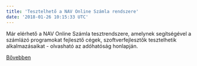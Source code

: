 ```yaml
---
title: 'Tesztelhető a NAV Online Számla rendszere'
date: '2018-01-26 10:15:33 UTC'
---
```


Már elérhető a NAV Online Számla tesztrendszere, amelynek segítségével a számlázó programokat fejlesztő cégek, szoftverfejlesztők tesztelhetik alkalmazásaikat - olvasható az adóhatóság honlapján.


[Bővebben](http://ift.tt/2Buyt0c)
